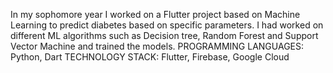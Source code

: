  In my sophomore year I worked on a Flutter project based on
 Machine Learning to predict diabetes based on specific
 parameters. I had worked on different ML algorithms such as
 Decision tree, Random Forest and Support Vector Machine and
 trained the models.
 PROGRAMMING LANGUAGES: Python, Dart
 TECHNOLOGY STACK: Flutter, Firebase, Google Cloud
